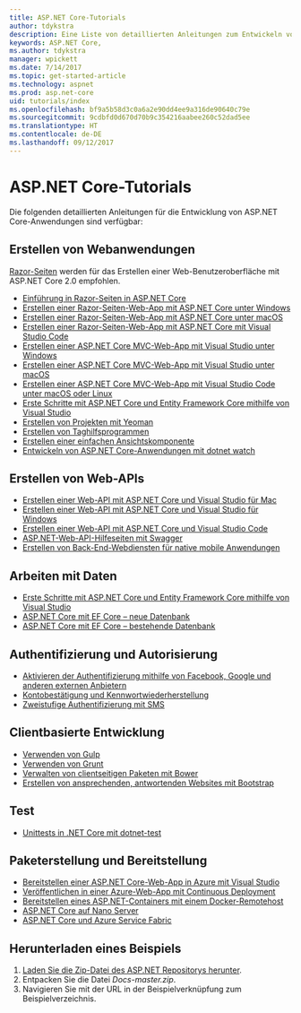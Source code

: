 ```yaml
---
title: ASP.NET Core-Tutorials
author: tdykstra
description: Eine Liste von detaillierten Anleitungen zum Entwickeln von ASP.NET Core-Anwendungen
keywords: ASP.NET Core,
ms.author: tdykstra
manager: wpickett
ms.date: 7/14/2017
ms.topic: get-started-article
ms.technology: aspnet
ms.prod: asp.net-core
uid: tutorials/index
ms.openlocfilehash: bf9a5b58d3c0a6a2e90dd4ee9a316de90640c79e
ms.sourcegitcommit: 9cdbfd0d670d70b9c354216aabee260c52dad5ee
ms.translationtype: HT
ms.contentlocale: de-DE
ms.lasthandoff: 09/12/2017
---
```

# <a name="aspnet-core-tutorials"></a>ASP.NET Core-Tutorials

Die folgenden detaillierten Anleitungen für die Entwicklung von ASP.NET Core-Anwendungen sind verfügbar:

## <a name="building-web-applications"></a>Erstellen von Webanwendungen

[Razor-Seiten](xref:mvc/razor-pages/index) werden für das Erstellen einer Web-Benutzeroberfläche mit ASP.NET Core 2.0 empfohlen.

* [Einführung in Razor-Seiten in ASP.NET Core](xref:mvc/razor-pages/index)
* [Erstellen einer Razor-Seiten-Web-App mit ASP.NET Core unter Windows](xref:tutorials/razor-pages/index)
* [Erstellen einer Razor-Seiten-Web-App mit ASP.NET Core unter macOS](xref:tutorials/razor-pages-mac/index)  
* [Erstellen einer Razor-Seiten-Web-App mit ASP.NET Core mit Visual Studio Code](xref:tutorials/razor-pages-vsc/index) 
* [Erstellen einer ASP.NET Core MVC-Web-App mit Visual Studio unter Windows](first-mvc-app/index.md)
* [Erstellen einer ASP.NET Core MVC-Web-App mit Visual Studio unter macOS](first-mvc-app-mac/index.md)
* [Erstellen einer ASP.NET Core MVC-Web-App mit Visual Studio Code unter macOS oder Linux](first-mvc-app-xplat/index.md)
* [Erste Schritte mit ASP.NET Core und Entity Framework Core mithilfe von Visual Studio](../data/ef-mvc/index.md)
* [Erstellen von Projekten mit Yeoman](../client-side/yeoman.md)
* [Erstellen von Taghilfsprogrammen](../mvc/views/tag-helpers/authoring.md)
* [Erstellen einer einfachen Ansichtskomponente](../mvc/views/view-components.md#walkthrough-creating-a-simple-view-component)
* [Entwickeln von ASP.NET Core-Anwendungen mit dotnet watch](dotnet-watch.md)

## <a name="building-web-apis"></a>Erstellen von Web-APIs
* [Erstellen einer Web-API mit ASP.NET Core und Visual Studio für Mac](xref:tutorials/first-web-api-mac)
* [Erstellen einer Web-API mit ASP.NET Core und Visual Studio für Windows](first-web-api.md)
* [Erstellen einer Web-API mit ASP.NET Core und Visual Studio Code](web-api-vsc.md)
* [ASP.NET-Web-API-Hilfeseiten mit Swagger](web-api-help-pages-using-swagger.md)
* [Erstellen von Back-End-Webdiensten für native mobile Anwendungen](../mobile/native-mobile-backend.md)

## <a name="working-with-data"></a>Arbeiten mit Daten
* [Erste Schritte mit ASP.NET Core und Entity Framework Core mithilfe von Visual Studio](../data/ef-mvc/index.md)
* [ASP.NET Core mit EF Core – neue Datenbank](https://docs.microsoft.com/ef/core/get-started/aspnetcore/new-db)
* [ASP.NET Core mit EF Core – bestehende Datenbank](https://docs.microsoft.com/ef/core/get-started/aspnetcore/existing-db)

## <a name="authentication-and-authorization"></a>Authentifizierung und Autorisierung
* [Aktivieren der Authentifizierung mithilfe von Facebook, Google und anderen externen Anbietern](../security/authentication/social/index.md)
* [Kontobestätigung und Kennwortwiederherstellung](../security/authentication/accconfirm.md)
* [Zweistufige Authentifizierung mit SMS](../security/authentication/2fa.md)

## <a name="client-side-development"></a>Clientbasierte Entwicklung
* [Verwenden von Gulp](../client-side/using-gulp.md)
* [Verwenden von Grunt](../client-side/using-grunt.md)
* [Verwalten von clientseitigen Paketen mit Bower](../client-side/bower.md)
* [Erstellen von ansprechenden, antwortenden Websites mit Bootstrap](../client-side/bootstrap.md)

## <a name="testing"></a>Test
* [Unittests in .NET Core mit dotnet-test](https://docs.microsoft.com/dotnet/articles/core/testing/unit-testing-with-dotnet-test)

## <a name="publishing-and-deployment"></a>Paketerstellung und Bereitstellung
* [Bereitstellen einer ASP.NET Core-Web-App in Azure mit Visual Studio](publish-to-azure-webapp-using-vs.md)
* [Veröffentlichen in einer Azure-Web-App mit Continuous Deployment](../publishing/azure-continuous-deployment.md)
* [Bereitstellen eines ASP.NET-Containers mit einem Docker-Remotehost](https://docs.microsoft.com/azure/vs-azure-tools-docker-hosting-web-apps-in-docker)
* [ASP.NET Core auf Nano Server](nano-server.md)
* [ASP.NET Core und Azure Service Fabric](https://docs.microsoft.com/azure/service-fabric/service-fabric-add-a-web-frontend)

<a name="download"></a> 
## <a name="how-to-download-a-sample"></a>Herunterladen eines Beispiels
1. [Laden Sie die Zip-Datei des ASP.NET Repositorys herunter](https://codeload.github.com/aspnet/Docs/zip/master).
1. Entpacken Sie die Datei *Docs-master.zip*.
1. Navigieren Sie mit der URL in der Beispielverknüpfung zum Beispielverzeichnis. 
